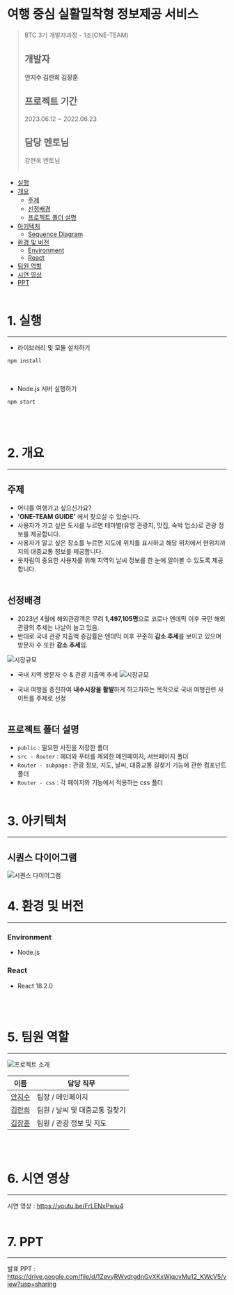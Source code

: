 # 여행 중심 실활밀착형 정보제공 서비스

> BTC 3기 개발자과정 - 1조(ONE-TEAM)
>
> ## 개발자
>
> **안지수 김란희 김장훈**
>
> ## 프로젝트 기간
>
> 2023.06.12 ~ 2022.06.23
>
> ## 담당 멘토님
>
> 강현욱 멘토님
> <br/> <br/>

-   [실행](#1-실행)
-   [개요](#2-개요)
    -   [주제](#주제)
    -   [선정배경](#선정배경)
    -   [프로젝트 폴더 설명](#프로젝트-폴더-설명)
-   [아키텍처](#3-아키텍처)
    -   [Sequence Diagram](#시퀀스-다이어그램)
-   [환경 및 버전](#4-환경-및-버전)
    -   [Environment](#environment)
    -   [React](#react)
-   [팀원 역할](#5.팀원-역할)
-   [시연 영상](#6.시연-영상)
-   [PPT](#7-ppt)
    <br/>
    <br/>

# 1. 실행

---

-   라이브러리 및 모듈 설치하기

```bash
npm install
```

<br/>

-   Node.js 서버 실행하기

```bash
npm start
```

<br/>

<br/>

# 2. 개요

---

## 주제

-   어디를 여행가고 싶으신가요?
-   **'ONE-TEAM GUIDE'** 에서 찾으실 수 있습니다.
-   사용자가 가고 싶은 도시를 누르면 테마별(유명 관광지, 맛집, 숙박 업소)로 관광 정보를 제공합니다.
-   사용자가 알고 싶은 장소를 누르면 지도에 위치를 표시하고 해당 위치에서 현위치까지의 대중교통 정보를 제공합니다.
-   옷차림이 중요한 사용자를 위해 지역의 날씨 정보를 한 눈에 알아볼 수 있도록 제공합니다.
    <br/>
    <br/>

## 선정배경

-   2023년 4월에 해외관광객은 무려 **1,497,105명**으로 코로나 엔데믹 이후 국민 해외관광의 추세는 나날이 늘고 있음.
-   반대로 국내 관광 지출액 증감률은 엔데믹 이후 꾸준히 **감소 추세**를 보이고 있으며 방문자 수 또한 **감소 추세**임.

![시장규모](https://github.com/jisooAhn/front-end-pjt/assets/96163167/89491bcd-a1c4-4d91-bbe4-0af8751769aa)
<br/>

-   국내 지역 방문자 수 & 관광 지출액 추세
    ![시장규모](https://github.com/jisooAhn/front-end-pjt/assets/96163167/ed8e897f-25a9-4d3e-9078-1562205449be)

-   국내 여행을 증진하여 **내수시장을 활발**하게 하고자하는 목적으로 국내 여행관련 사이트를 주제로 선정
    <br/>
    <br/>

## 프로젝트 폴더 설명

-   `public` : 필요한 사진을 저장한 폴더
-   `src - Router` : 헤더와 푸터를 제외한 메인페이지, 서브페이지 폴더
-   `Router - subpage` : 관광 정보, 지도, 날씨, 대중교통 길찾기 기능에 관한 컴포넌트 폴더
-   `Router - css` : 각 페이지와 기능에서 적용하는 css 폴더
    <br/>
    <br/>

# 3. 아키텍처

---

## 시퀀스 다이어그램

![시퀀스 다이어그램](https://github.com/jisooAhn/front-end-pjt/assets/96163167/36dd0723-8721-4332-9c23-6fb51f79f5db)

# 4. 환경 및 버전

---

### Environment

-   Node.js

### React

-   React 18.2.0

<br/>
<br/>

# 5. 팀원 역할

---

![프로젝트 소개](https://github.com/jisooAhn/front-end-pjt/assets/96163167/76d1da56-56b5-4d80-ac94-f7fcfa25e863)

| 이름                                    | 담당 직무                      |
| --------------------------------------- | ------------------------------ |
| [안지수](https://github.com/jisooAhn)   | 팀장 / 메인페이지              |
| [김란희](https://github.com/doradorani) | 팀원 / 날씨 및 대중교통 길찾기 |
| [김장훈](https://github.com/jangdebug)  | 팀원 / 관광 정보 및 지도       |

<br/>
<br/>

# 6. 시연 영상

---

시연 영상 : https://youtu.be/FrLENxPwiu4
<br/>
<br/>

# 7. PPT

---

발표 PPT : https://drive.google.com/file/d/1ZevyRWydrgdnGvXKxWjqcvMu12_KWcV5/view?usp=sharing

